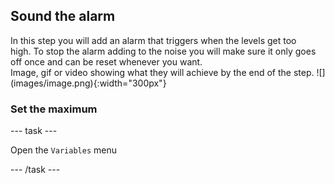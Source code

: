 ## Sound the alarm

<div style="display: flex; flex-wrap: wrap">
<div style="flex-basis: 200px; flex-grow: 1; margin-right: 15px;">
In this step you will add an alarm that triggers when the levels get too high. To stop the alarm adding to the noise you will make sure it only goes off once and can be reset whenever you want. 
</div>
<div>
Image, gif or video showing what they will achieve by the end of the step. ![](images/image.png){:width="300px"}
</div>
</div>

### Set the maximum

--- task ---

Open the <code background-color="#dc143c">Variables</code> menu

--- /task ---